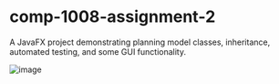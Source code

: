 # comp-1008-assignment-2
A JavaFX project demonstrating planning model classes, inheritance, automated testing, and some GUI functionality.

![image](https://user-images.githubusercontent.com/93152029/162262970-0ba6fc6b-0ed6-4029-8e73-f2864f6fbb24.png)
